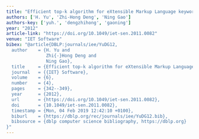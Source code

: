 ```yaml
---
title: "Efficient top-k algorithm for eXtensible Markup Language keyword search"
authors: ['H. Yu', 'Zhi-Hong Deng', 'Ning Gao']
authors-key: ['yuh.', 'dengzhihong', 'gaoning']
year: "2012"
article-link: "https://doi.org/10.1049/iet-sen.2011.0082"
venue: "IET Software"
bibex: "@article{DBLP:journals/iee/YuDG12,
  author    = {H. Yu and
               Zhi{-}Hong Deng and
               Ning Gao},
  title     = {Efficient top-k algorithm for eXtensible Markup Language keyword search},
  journal   = {{IET} Software},
  volume    = {6},
  number    = {4},
  pages     = {342--349},
  year      = {2012},
  url       = {https://doi.org/10.1049/iet-sen.2011.0082},
  doi       = {10.1049/iet-sen.2011.0082},
  timestamp = {Mon, 04 Feb 2019 12:42:10 +0100},
  biburl    = {https://dblp.org/rec/journals/iee/YuDG12.bib},
  bibsource = {dblp computer science bibliography, https://dblp.org}
}"
---
```

